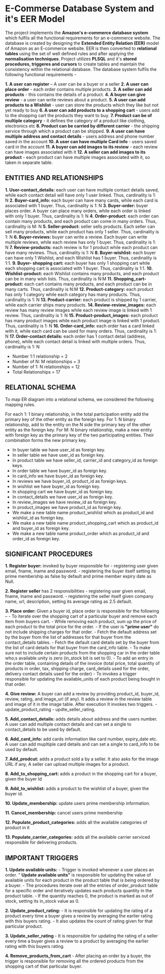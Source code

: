 # E-Commerse Database System and it's EER Model

The project implements the **Amazon's e-commerce database system** which fulfils all the functional requirements for an e-commerce website. The database is created by designing the **Extended Entity Relation (EER)** model of Amazon as an E-commerce website. EER is then converted to **relational tables** using the set of well defined rules and after applying the **normalisation techniques**. Project utilizes **PLSQL** and it's **stored procedures, triggeres and cursors** to create tables and maintain the consistency within the relational database. The database system fulfils the following functional requirements -

**1. A user can register**   – A user can be a buyer or a seller
**2. A user can place order** - each order contains multiple products.
**3. A seller can add products** - this contains the details of a product.
**4. A buyer can give review** - a user can write reviews about a product.
**5. A user can add products to a Wishlist** - user can store the products which they like but not yet ready to buy
**6. A user can add products to a shopping cart** - users add to the shopping cart the products they want to buy.
**7. Product can be of multiple category** - it defines the category of a product like clothing, electronics etc
**8. Product can be carried by different carrier** - the shipping service through which a product can be shipped.
**9. A user can have multiple address and contact details** - users address and phone number saved in the account
**10. A user can have multiple Card info** - users saved card in the account
**11. A buyer can add images to its review** - each review can have images associated with it
**12. A seller can add images to its product** - each product can have multiple images associated with it, so taken in separate table.

## ENTITIES AND RELATIONSHIPS

**1. User-contact\_details:** each user can have multiple contact details saved, while each contact detail will have only 1 user linked. Thus, cardinality is 1: N
**2. Buyer-card\_info:** each buyer can have many cards, while each card is associated with 1 buyer.  Thus, cardinality is 1: N
**3. Buyer-order:** buyer places order. A buyer can place many orders, while each order is linked with only 1 buyer. Thus, cardinality is 1: N
**4. Order-product:** each order can contain many products, and each product can come in many orders. Thus, cardinality is M: N
**5. Seller-product:** seller sells products. Each seller can sell many products, while each product has only 1 seller. Thus, cardinality is 1: N
**6. Buyer-reviews:** buyer can write a review. Each buyer can write multiple reviews, while each review has only 1 buyer. Thus, cardinality is 1: N
**7. Review-products:** each review is for 1 product while each product can have many reviews. Thus, cardinality is 1: N
**8. Buyer-wishlist:** each buyer can have only 1 Wishlist, and each Wishlist has 1 buyer. Thus, cardinality is 1:1.
**9. Buyer- shopping cart:** each buyer has only 1 shopping cart while each shopping cart is associated with 1 buyer. Thus, cardinality is 1:1.
**10. Wishlist-product:** each Wishlist contains many products, and each product can be in many wish lists. Thus, cardinality is N:M
**11. Shopping\_cart-product:** each cart contains many products, and each product can be in many carts. Thus, cardinality is N:M
**12. Product-category:** each product has only 1 category while each category has many products. Thus, cardinality is 1: N
**13. Product-carrier:** each product is shipped by 1 carrier, while each carrier ships many products.
**14. Review-review\_images:** each review has many review images while each review image is linked with 1 review. Thus, cardinality is 1: N
**15. Product-product\_images:** each product has many product images while each product image is linked with 1 product. Thus, cardinality is 1: N
**16. Order-card\_info:** each order has a card linked with it, while each card can be used for many orders. Thus, cardinality is 1: N
**17. Order-contact details:** each order has 1 contact detail (address, phone), while each contact detail is linked with multiple orders.  Thus, cardinality is 1: N

- Number 1:1 relationship = 2
- Number of N: M relationships = 3
- Number of 1: N relationships = 12
- Total Relationships = 17

## RELATIONAL SCHEMA

To map ER diagram into a relational schema, we considered the following mapping rules.

For each 1: 1 binary relationship, in the total participation entity add the primary key of the other entity as the foreign key.
For 1: N binary relationship, add to the entity on the N side the primary key of the other entity as the foreign key.
For M: N binary relationship, make a new entity with foreign key as the primary key of the two participating entities. Their combination forms the new primary key.

- In buyer table we have user\_id as foreign key.
- In seller table we have user\_id as foreign key.
- In product table we have seller\_id, carrier\_id and category\_id as foreign keys.
- In order table we have buyer\_id as foreign key.
- In card\_info we have buyer\_id as foreign key.
- In reviews we have buyer\_id, product\_id as foreign keys.
- In wishlist we have buyer\_id as foreign key.
- In shopping cart we have buyer\_id as foreign key.
- In contact\_details we have user\_id as foreign key.
- In review\_images we have review\_id as foreign key.
- In product\_images we have product\_id as foreign key.
- We make a new table name product\_wishlist which as product\_id and wishlist\_id as foreign key.
- We make a new table name product\_shopping\_cart which as product\_id and buyer\_id as foreign key.
- We make a new table name product\_order which as product\_id and order\_id as foreign key.


## SIGNIFICANT PROCEDURES

**1. Register buyer:** invoked by buyer responsible for
    - registering user given email, fname, lname and password.
    - registering the buyer itself setting its prime membership as false by default and prime member expiry date as Null.

**2. Register seller** has 2 responsibilities
    - registering user given email, fname, lname and password.
    - registering the seller itself given company name, url, description, setting its average rating  as 2.5 default.

**3. Place order:** Given a buyer id, place order is responsible for the following –
    - To iterate over the shopping cart of a particular buyer and remove each item from buyers cart.
    - While removing each product, sum up the price of each product to the total price for the order.
    - If the user is **&quot;prime user&quot;** do not include shipping charges for that order.
    - Fetch the default address set by the buyer from the list of addresses for that buyer from the contact\_details tables.
    - Fetch the default card details set by the buyer from the list of card details for that buyer from the card\_info table.
    - To make sure not to include certain products from the shopping car in the order table who;s available unity is zero (in\_stock bit is set to 0).
    - To add an entry in the order table, containing details of the invoice (total price, total quantity of products in order, tax, shipping charge, card\_details used for the order, delivery contact details used for the order)
    - To invokes a trigger responsible for updating the available\_units of each product being bought in that order.

**4. Give review:** A buyer can add a review by providing product\_id, buyer\_id, review, rating, and image\_url (if any). It adds a review in the review table and image of it in the image table. After execution It invokes two triggers.
    - update\_product\_rating
    - updte\_seller\_rating.

**5. Add\_contact\_details:** adds details about address and the users number. A user can add multiple contact details and can set a single to contact\_details to be used by default.

**6. Add\_card\_info:** add cards information like card number, expiry\_date etc. A user can add mupltiple card details and can set a single to card\_info to be used by default.

**7. Add\_prodcut:** adds a product sold a by a seller. It also asks for the image URL if any, A seller can upload multiple images for a product.

**8. Add\_to\_shopping\_cart:** adds a product in the shopping cart for a buyer, given the buyer Id

**9. Add\_to\_wishlist:** adds a product to the wishlist of a buyer, given the buyer id.

**10. Update\_membership:** update users prime membership information.

**11. Cancel\_membership:** cancel users prime membership

**12. Populate\_product\_categories:** adds all the available categories of product in it

**13. Populate\_carrier\_categories:** adds all the available carrier serviced responsible for delivering products.


## IMPORTANT TRIGGERS

**1. Update available units:**
    - Trigger is invoked whenever a user places an order. &quot; **Update available units&quot;** is responsible for updating the value of available units for each product in the product table that is being ordered by a buyer.
    - The procedures iterate over all the entries of order\_product table for a specific order and iteratively updates each products quantity in the product table.
    - If the quantity reaches 0, the product is marked as out of stock, setting its in\_stock value as 0.

**2. Update\_product\_rating:**
    - It is responsible for updating the rating of a product every time a buyer gives a review by averaging the earlier rating with this buyers rating.
    - It also updates the count of rating given for that particular product.

**3. Update\_seller\_rating**
    - It is responsible for updating the rating of a seller every time a buyer gives a review to a product by averaging the earlier rating with this buyers rating.

**4. Remove\_products\_from\_cart**
    - After placing an order by a buyer, the trigger is responsible for removing all the ordered products from the shopping cart of that particular buyer.